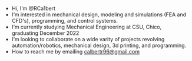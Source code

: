 - Hi, I’m @RCa1bert 
- I’m interested in mechanical design, modeling and simulations (FEA and CFD's), programming, and control systems. 
- I’m currently studying Mechanical Engineering at CSU, Chico, graduating December 2022
- I’m looking to collaborate on a wide varity of projects revolving automation/robotics, mechanical design, 3d printing, and programming.
- How to reach me by emailing calbertr96@gmail.com 

<!---
RCa1bert/RCa1bert is a ✨ special ✨ repository because its `README.md` (this file) appears on your GitHub profile.
You can click the Preview link to take a look at your changes.
--->
